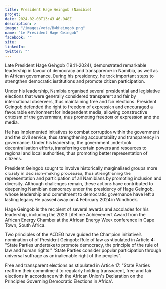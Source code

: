 ```yaml
---
title: President Hage Geingob (Namibie)
projet: 
date: 2024-02-08T13:43:46.948Z
description: >
image: "/images/vote/BobHeingob.png"
name: "Le Président Hage Geingob"
facebook: ""
site: 
linkedIn: 
twitter: ""
---
```

Late President Hage Geingob (1941-2024), demonstrated remarkable leadership in favour of democracy and transparency in Namibia, as well as in African governance. During his presidency, he took important steps to strengthen democratic institutions and promote citizen participation.

Under his leadership, Namibia organised several presidential and legislative elections that were generally considered transparent and fair by international observers, thus maintaining free and fair elections. President Geingob defended the right to freedom of expression and encouraged a favourable environment for independent media, allowing constructive criticism of the government, thus promoting freedom of expression and the media.

He has implemented initiatives to combat corruption within the government and the civil service, thus strengthening accountability and transparency in governance. Under his leadership, the government undertook decentralisation efforts, transferring certain powers and resources to regional and local authorities, thus promoting better representation of citizens.

President Geingob sought to involve historically marginalised groups more closely in decision-making processes, thus strengthening the representation and participation of all Namibians by promoting inclusion and diversity. Although challenges remain, these actions have contributed to deepening Namibian democracy under the presidency of Hage Geingob, whose leadership and commitment to democratic governance have left a lasting legacy.He passed away on 4 February 2024 in Windhoek.

Hage Geingob is the recipient of several awards and accolades for his leadership, including the 2023 Lifetime Achievement Award from the African Energy Chamber at the African Energy Week conference in Cape Town, South Africa.

Two  principles of the ACDEG have guided the Champion initiative’s nomination of of President Geingob:
Rule of law as stipulated in Article 4:
"State Parties undertake to promote democracy, the principle of the rule of law and human rights."
"State Parties consider popular participation through universal suffrage as an inalienable right of the peoples".

Free and transparent elections as stipulated in Article 17: "State Parties reaffirm their commitment to regularly holding transparent, free and fair elections in accordance with the African Union's Declaration on the Principles Governing Democratic Elections in Africa".
